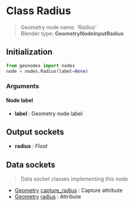 
# Class Radius

> Geometry node name: _'Radius'_<br>Blender type:  **GeometryNodeInputRadius**

## Initialization


```python
from geonodes import nodes
node = nodes.Radius(label=None)
```


### Arguments


#### Node label



- **label** : Geometry node label



## Output sockets



- **radius** : _Float_



## Data sockets

> Data socket classes implementing this node


- [Geometry](../sockets/Geometry.md) [capture_radius](../sockets/Geometry.md#capture_radius) : Capture attribute
- [Geometry](../sockets/Geometry.md) [radius](../sockets/Geometry.md#radius) : Attribute


